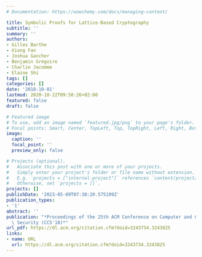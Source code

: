 ```yaml
---
# Documentation: https://wowchemy.com/docs/managing-content/

title: Symbolic Proofs for Lattice-Based Cryptography
subtitle: ''
summary: ''
authors:
- Gilles Barthe
- Xiong Fan
- Joshua Gancher
- Benjamin Grégoire
- Charlie Jacomme
- Elaine Shi
tags: []
categories: []
date: '2018-10-01'
lastmod: 2020-10-22T09:58:26+02:00
featured: false
draft: false

# Featured image
# To use, add an image named `featured.jpg/png` to your page's folder.
# Focal points: Smart, Center, TopLeft, Top, TopRight, Left, Right, BottomLeft, Bottom, BottomRight.
image:
  caption: ''
  focal_point: ''
  preview_only: false

# Projects (optional).
#   Associate this post with one or more of your projects.
#   Simply enter your project's folder or file name without extension.
#   E.g. `projects = ["internal-project"]` references `content/project/deep-learning/index.md`.
#   Otherwise, set `projects = []`.
projects: []
publishDate: '2023-05-09T07:38:20.575199Z'
publication_types:
- '1'
abstract: ''
publication: "*Proceedings of the 25th ACM Conference on Computer and Communications\
  \ Security (CCS'18)*"
url_pdf: https://dl.acm.org/citation.cfm?doid=3243734.3243825
links:
- name: URL
  url: https://dl.acm.org/citation.cfm?doid=3243734.3243825
---
```

